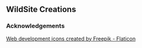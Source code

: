 ## WildSite Creations

### Acknowledgements

<a href="https://www.flaticon.com/free-icons/web-development" title="web development icons">Web development icons created by Freepik - Flaticon</a>


